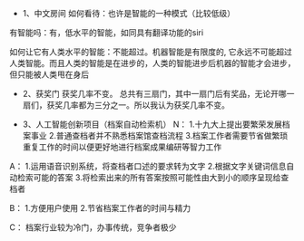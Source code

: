 - 1、中文房间
如何看待：也许是智能的一种模式（比较低级）

有智能吗：有，低水平的智能，如同具有翻译功能的siri

如何让它有人类水平的智能：不能超过。机器智能是有限度的, 它永远不可能超过人类智能。而且人类的智能是在进步的，人类的智能进步后机器的智能才会进步，但只能被人类甩在身后

- 2、获奖门
获奖几率不变。
总共有三扇门，其中一扇门后有奖品，无论开哪一扇们，获奖几率都为三分之一。所以我认为获奖几率不变。

- 3、人工智能创新项目（档案自动检索机）
N：
1.十九大上提出要繁荣发展档案事业
2.普通查档者并不熟悉档案馆查档流程
3.档案工作者需要节省做繁琐重复工作的时间以便更好地进行档案成果编研等智力工作

A：
1.运用语音识别系统，将查档者口述的要求转为文字
2.根据文字关键词信息自动检索可能的答案
3.将检索出来的所有答案按照可能性由大到小的顺序呈现给查档者

B：
1.方便用户使用
2.节省档案工作者的时间与精力

C：
档案行业较为冷门，办事传统，竞争者极少
